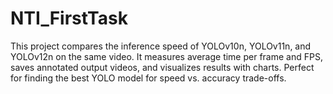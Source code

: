# NTI_FirstTask
This project compares the inference speed of YOLOv10n, YOLOv11n, and YOLOv12n on the same video. It measures average time per frame and FPS, saves annotated output videos, and visualizes results with charts. Perfect for finding the best YOLO model for speed vs. accuracy trade-offs.
